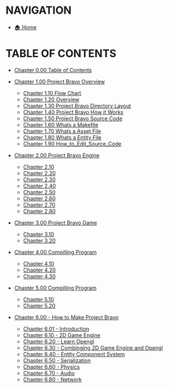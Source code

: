 # NAVIGATION
- [🏠 Home](../../../README.md)

# TABLE OF CONTENTS
- [Chapter 0.00 Table of Contents]()

- [Chapter 1.00 Project Bravo Overview](../manual/docs_Chapter_1.00_Overview)
    - [Chapter 1.10 Flow Chart](../manual/docs_Chapter_1.00_Overview/doc_Chapter_1.10_Project_Flow_Chart.md)
    - [Chapter 1.20 Overview](../manual/docs_Chapter_1.00_Overview/doc_Chapter_1.20_Overview.md)
    - [Chapter 1.30 Project Bravo Directory Layout](../manual/docs_Chapter_1.00_Overview/doc_Chapter_1.30_Project_Bravo_Directory_Layout.md)
    - [Chapter 1.40 Project Bravo How it Works](../manual/docs_Chapter_1.00_Overview/doc_Chapter_1.40_Project_Bravo_How_it_Works.md)
    - [Chapter 1.50 Project Bravo Source Code](../manual/docs_Chapter_1.00_Overview/doc_Chapter_1.50_Project_Bravo_Source_Code.md)
    - [Chapter 1.60 Whats a Makefile](../manual/docs_Chapter_1.00_Overview/doc_Chapter_1.60_Whats_a_makefile.md)
    - [Chapter 1.70 Whats a Asset File](../manual/docs_Chapter_1.00_Overview/doc_Chapter_1.70_Whats_a_asset_file.md)
    - [Chapter 1.80 Whats a Entity File](../manual/docs_Chapter_1.00_Overview/doc_Chapter_1.80_Whats_a_entity_file.md)
    - [Chapter 1.90 How_to_Edit_Source_Code](../manual/docs_Chapter_1.00_Overview/doc_Chapter_1.90_How_to_Edit_Source_Code.md)

- [Chapter 2.00 Project Bravo Engine](../manual/docs_Chapter_2.00_Engine)
    - [Chapter 2.10 ]()
    - [Chapter 2.20 ]()
    - [Chapter 2.30 ]()
    - [Chapter 2.40 ]()
    - [Chapter 2.50 ]()
    - [Chapter 2.60 ]()
    - [Chapter 2.70 ]()
    - [Chapter 2.80 ]()

- [Chapter 3.00 Project Bravo Game](../manual/docs_Chapter_2.00_Engine)
    - [Chapter 3.10 ]()
    - [Chapter 3.20 ]()


- [Chapter 4.00 Compilling Program](../manual/docs_Chapter_2.00_Engine)
    - [Chapter 4.10 ]()
    - [Chapter 4.20 ]()
    - [Chapter 4.30 ]()

- [Chapter 5.00 Compilling Program](../manual/docs_Chapter_2.00_Engine)
    - [Chapter 5.10 ]()
    - [Chapter 5.20 ]()


- [Chapter 6.00 - How to Make Project Bravo](../manual/docs_Chapter_0.00_HowToMakeProjectBravo)
    - [Chapter 6.01 - Introduction](../manual/docs_Chapter_0.00_HowToMakeProjectBravo/doc_Chapter_0.01_Introduction.md)
    - [Chapter 6.10 - 2D Game Engine](../manual/docs_Chapter_0.00_HowToMakeProjectBravo/doc_Chapter_0.10_2D_Game_Engine.md)
    - [Chapter 6.20 - Learn Opengl](../manual/docs_Chapter_0.00_HowToMakeProjectBravo/doc_Chapter_0.20_Learn_Opengl.md)
    - [Chapter 6.30 - Combinging 2D Game Engine and Opengl](../manual/docs_Chapter_0.00_HowToMakeProjectBravo/doc_Chapter_0.30_Combine_2D_Game_Engine_and_Opengl.md)
    - [Chapter 6.40 - Entity Component System](../manual/docs_Chapter_0.00_HowToMakeProjectBravo/doc_Chapter_0.40_Entity_Component_System.md)
    - [Chapter 6.50 - Serialization](../manual/docs_Chapter_0.00_HowToMakeProjectBravo/doc_Chapter_0.50_Serialization.md)
    - [Chapter 6.60 - Physics](../manual/docs_Chapter_0.00_HowToMakeProjectBravo/doc_Chapter_0.60_Physics.md)
    - [Chapter 6.70 - Audio](../manual/docs_Chapter_0.00_HowToMakeProjectBravo/doc_Chapter_0.70_Audio.md)
    - [Chapter 6.80 - Network](../manual/docs_Chapter_0.00_HowToMakeProjectBravo/doc_Chapter_0.80_Network.md)